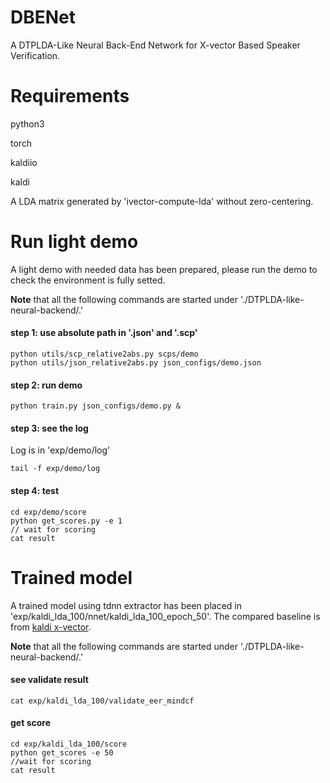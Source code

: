 # DBENet

A DTPLDA-Like Neural Back-End Network for X-vector Based Speaker Verification.

# Requirements

python3

torch

kaldiio

kaldi

A LDA matrix generated by 'ivector-compute-lda' without zero-centering.

# Run light demo

A light demo with needed data has been prepared, please run the demo to check the environment is fully setted.

**Note** that all the following commands are started under './DTPLDA-like-neural-backend/.'

#### step 1: use absolute path in '.json' and '.scp'
```
python utils/scp_relative2abs.py scps/demo
python utils/json_relative2abs.py json_configs/demo.json
```
#### step 2: run demo
```
python train.py json_configs/demo.py &
```
#### step 3: see the log
Log is in 'exp/demo/log'
```
tail -f exp/demo/log
```
#### step 4: test
```
cd exp/demo/score
python get_scores.py -e 1
// wait for scoring
cat result
```

# Trained model
A trained model using tdnn extractor has been placed in 'exp/kaldi_lda_100/nnet/kaldi_lda_100_epoch_50'. The compared baseline is from [kaldi x-vector](http://kaldi-asr.org/models/m7').

**Note** that all the following commands are started under './DTPLDA-like-neural-backend/.'

#### see validate result

```
cat exp/kaldi_lda_100/validate_eer_mindcf
```

#### get score

```
cd exp/kaldi_lda_100/score
python get_scores -e 50
//wait for scoring
cat result
```